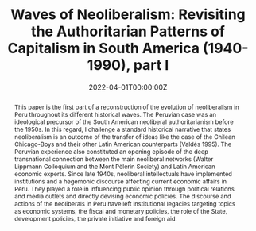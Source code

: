 ---
title: 'Waves of Neoliberalism: Revisiting the Authoritarian Patterns of Capitalism in South America (1940-1990), part I'

# Authors
# If you created a profile for a user (e.g. the default `admin` user), write the username (folder name) here
# and it will be replaced with their full name and linked to their profile.
authors:
  - César Castillo-García

# Author notes (optional)
author_notes:
  - 'Equal contribution'

date: '2022-04-01T00:00:00Z'
doi: ''

# Schedule page publish date (NOT publication's date).
publishDate: '2017-04-01T00:00:00Z'

# Publication type.
# Legend: 0 = Uncategorized; 1 = Conference paper; 2 = Journal article;
# 3 = Preprint / Working Paper; 4 = Report; 5 = Book; 6 = Book section;
# 7 = Thesis; 8 = Patent
publication_types: ['3']

# Publication name and optional abbreviated publication name.
#publication: In *ASSA URPE*
#publication_short: In *URPE*

abstract: This paper is the first part of a reconstruction of the evolution of neoliberalism in Peru throughout its different historical waves. The Peruvian case was an ideological precursor of the South American neoliberal authoritarianism before the 1950s. In this regard, I challenge a standard historical narrative that states neoliberalism is an outcome of the transfer of ideas like the case of the Chilean Chicago-Boys and their other Latin American counterparts (Valdés 1995). The Peruvian experience also constituted an opening episode of the deep transnational connection between the main neoliberal networks (Walter Lippmann Colloquium and the Mont Pèlerin Society) and Latin American economic experts. Since late 1940s, neoliberal intellectuals have implemented institutions and a hegemonic discourse affecting current economic affairs in Peru. They played a role in influencing public opinion through political relations and media outlets and directly devising economic policies. The discourse and actions of the neoliberals in Peru have left institutional legacies targeting topics as economic systems, the fiscal and monetary policies, the role of the State, development policies, the private initiative and foreign aid.

# Summary. An optional shortened abstract.
summary: I challenge a standard historical narrative that states neoliberalism is an outcome of the transfer of ideas like the case of the Chilean Chicago-Boys and their other Latin American counterparts (Valdés 1995). The Peruvian experience constituted an opening episode of the deep transnational connection between the main neoliberal networks (Walter Lippmann Colloquium and the Mont Pèlerin Society) and Latin American economic experts. Since late 1940s, neoliberal intellectuals have implemented institutions and a hegemonic discourse affecting current economic affairs in Peru.

tags: [neoliberalism, political economy, Mont-Pèlerin Society, Walter Lippmann Colloquium]

# Display this page in the Featured widget?
featured: true

# Custom links (uncomment lines below)
# links:
# - name: Custom Link
#   url: http://example.org

url_pdf: 'http://www.economicpolicyresearch.org/econ/2022/NSSR_WP_052022.pdf'
url_code: ''
url_dataset: ''
url_poster: ''
url_project: ''
url_slides: ''
url_source: ''
url_video: ''

# Featured image
# To use, add an image named `featured.jpg/png` to your page's folder.
image:
#  caption: 'Image credit: [**Unsplash**]#(https://unsplash.com/photos/pLCdAaMFLTE)'
#  focal_point: ''
#  preview_only: false

# Associated Projects (optional).
#   Associate this publication with one or more of your projects.
#   Simply enter your project's folder or file name without extension.
#   E.g. `internal-project` references `content/project/internal-project/index.md`.
#   Otherwise, set `projects: []`.
projects:
  - example

# Slides (optional).
#   Associate this publication with Markdown slides.
#   Simply enter your slide deck's filename without extension.
#   E.g. `slides: "example"` references `content/slides/example/index.md`.
#   Otherwise, set `slides: ""`.
#slides: example
---